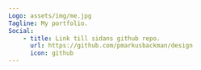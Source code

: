 ```yaml
---
Logo: assets/img/me.jpg
Tagline: My portfolio.
Social:
    - title: Link till sidans github repo.
      url: https://github.com/pmarkusbackman/design
      icon: github
---
```

